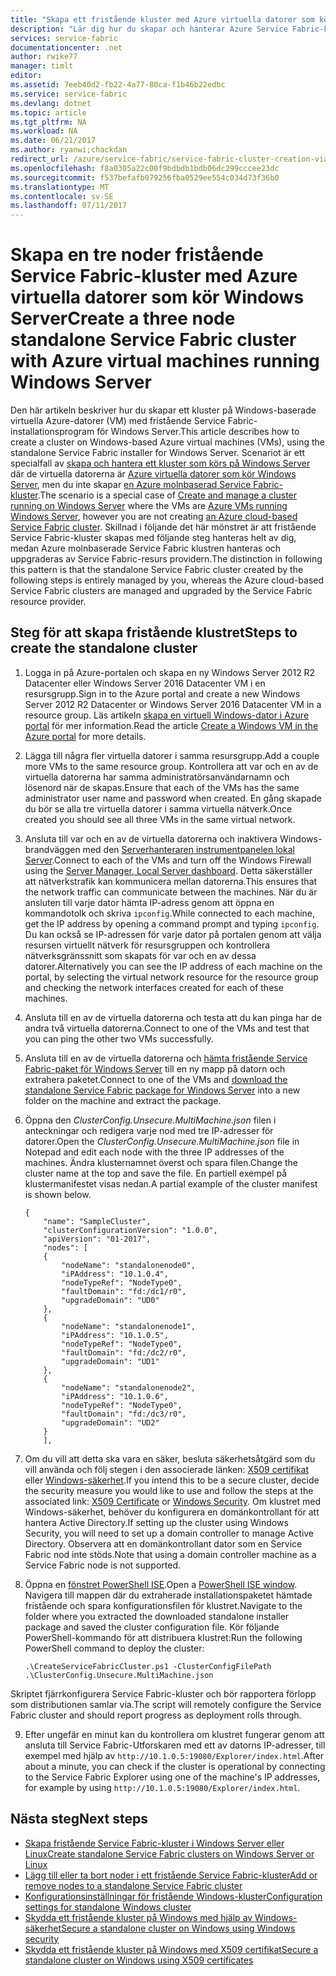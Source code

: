 ```yaml
---
title: "Skapa ett fristående kluster med Azure virtuella datorer som kör Windows | Microsoft Docs"
description: "Lär dig hur du skapar och hanterar Azure Service Fabric-kluster på Azure virtuella datorer som kör Windows Server."
services: service-fabric
documentationcenter: .net
author: rwike77
manager: timlt
editor: 
ms.assetid: 7eeb40d2-fb22-4a77-80ca-f1b46b22edbc
ms.service: service-fabric
ms.devlang: dotnet
ms.topic: article
ms.tgt_pltfrm: NA
ms.workload: NA
ms.date: 06/21/2017
ms.author: ryanwi;chackdan
redirect_url: /azure/service-fabric/service-fabric-cluster-creation-via-arm
ms.openlocfilehash: f8a0305a22c00f9bdbdb1bdb06dc299cccee23dc
ms.sourcegitcommit: f537befafb079256fba0529ee554c034d73f36b0
ms.translationtype: MT
ms.contentlocale: sv-SE
ms.lasthandoff: 07/11/2017
---
```

# <a name="create-a-three-node-standalone-service-fabric-cluster-with-azure-virtual-machines-running-windows-server"></a><span data-ttu-id="6a0d0-103">Skapa en tre noder fristående Service Fabric-kluster med Azure virtuella datorer som kör Windows Server</span><span class="sxs-lookup"><span data-stu-id="6a0d0-103">Create a three node standalone Service Fabric cluster with Azure virtual machines running Windows Server</span></span>
<span data-ttu-id="6a0d0-104">Den här artikeln beskriver hur du skapar ett kluster på Windows-baserade virtuella Azure-datorer (VM) med fristående Service Fabric-installationsprogram för Windows Server.</span><span class="sxs-lookup"><span data-stu-id="6a0d0-104">This article describes how to create a cluster on Windows-based Azure virtual machines (VMs), using the standalone Service Fabric installer for Windows Server.</span></span> <span data-ttu-id="6a0d0-105">Scenariot är ett specialfall av [skapa och hantera ett kluster som körs på Windows Server](service-fabric-cluster-creation-for-windows-server.md) där de virtuella datorerna är [Azure virtuella datorer som kör Windows Server](../virtual-machines/virtual-machines-windows-hero-tutorial.md?toc=%2fazure%2fvirtual-machines%2fwindows%2ftoc.json), men du inte skapar [en Azure molnbaserad Service Fabric-kluster](service-fabric-cluster-creation-via-portal.md).</span><span class="sxs-lookup"><span data-stu-id="6a0d0-105">The scenario is a special case of [Create and manage a cluster running on Windows Server](service-fabric-cluster-creation-for-windows-server.md) where the VMs are [Azure VMs running Windows Server](../virtual-machines/virtual-machines-windows-hero-tutorial.md?toc=%2fazure%2fvirtual-machines%2fwindows%2ftoc.json), however you are not creating [an Azure cloud-based Service Fabric cluster](service-fabric-cluster-creation-via-portal.md).</span></span> <span data-ttu-id="6a0d0-106">Skillnad i följande det här mönstret är att fristående Service Fabric-kluster skapas med följande steg hanteras helt av dig, medan Azure molnbaserade Service Fabric klustren hanteras och uppgraderas av Service Fabric-resurs providern.</span><span class="sxs-lookup"><span data-stu-id="6a0d0-106">The distinction in following this pattern is that the standalone Service Fabric cluster created by the following steps is entirely managed by you, whereas the Azure cloud-based Service Fabric clusters are managed and upgraded by the Service Fabric resource provider.</span></span>

## <a name="steps-to-create-the-standalone-cluster"></a><span data-ttu-id="6a0d0-107">Steg för att skapa fristående klustret</span><span class="sxs-lookup"><span data-stu-id="6a0d0-107">Steps to create the standalone cluster</span></span>
1. <span data-ttu-id="6a0d0-108">Logga in på Azure-portalen och skapa en ny Windows Server 2012 R2 Datacenter eller Windows Server 2016 Datacenter VM i en resursgrupp.</span><span class="sxs-lookup"><span data-stu-id="6a0d0-108">Sign in to the Azure portal and create a new Windows Server 2012 R2 Datacenter or Windows Server 2016 Datacenter VM in a resource group.</span></span> <span data-ttu-id="6a0d0-109">Läs artikeln [skapa en virtuell Windows-dator i Azure portal](../virtual-machines/virtual-machines-windows-hero-tutorial.md?toc=%2fazure%2fvirtual-machines%2fwindows%2ftoc.json) för mer information.</span><span class="sxs-lookup"><span data-stu-id="6a0d0-109">Read the article [Create a Windows VM in the Azure portal](../virtual-machines/virtual-machines-windows-hero-tutorial.md?toc=%2fazure%2fvirtual-machines%2fwindows%2ftoc.json) for more details.</span></span>
2. <span data-ttu-id="6a0d0-110">Lägga till några fler virtuella datorer i samma resursgrupp.</span><span class="sxs-lookup"><span data-stu-id="6a0d0-110">Add a couple more VMs to the same resource group.</span></span> <span data-ttu-id="6a0d0-111">Kontrollera att var och en av de virtuella datorerna har samma administratörsanvändarnamn och lösenord när de skapas.</span><span class="sxs-lookup"><span data-stu-id="6a0d0-111">Ensure that each of the VMs has the same administrator user name and password when created.</span></span> <span data-ttu-id="6a0d0-112">En gång skapade du bör se alla tre virtuella datorer i samma virtuella nätverk.</span><span class="sxs-lookup"><span data-stu-id="6a0d0-112">Once created you should see all three VMs in the same virtual network.</span></span>
3. <span data-ttu-id="6a0d0-113">Ansluta till var och en av de virtuella datorerna och inaktivera Windows-brandväggen med den [Serverhanteraren instrumentpanelen lokal Server](https://technet.microsoft.com/library/jj134147.aspx).</span><span class="sxs-lookup"><span data-stu-id="6a0d0-113">Connect to each of the VMs and turn off the Windows Firewall using the [Server Manager, Local Server dashboard](https://technet.microsoft.com/library/jj134147.aspx).</span></span> <span data-ttu-id="6a0d0-114">Detta säkerställer att nätverkstrafik kan kommunicera mellan datorerna.</span><span class="sxs-lookup"><span data-stu-id="6a0d0-114">This ensures that the network traffic can communicate between the machines.</span></span> <span data-ttu-id="6a0d0-115">När du är ansluten till varje dator hämta IP-adress genom att öppna en kommandotolk och skriva `ipconfig`.</span><span class="sxs-lookup"><span data-stu-id="6a0d0-115">While connected to each machine, get the IP address by opening a command prompt and typing `ipconfig`.</span></span> <span data-ttu-id="6a0d0-116">Du kan också se IP-adressen för varje dator på portalen genom att välja resursen virtuellt nätverk för resursgruppen och kontrollera nätverksgränssnitt som skapats för var och en av dessa datorer.</span><span class="sxs-lookup"><span data-stu-id="6a0d0-116">Alternatively you can see the IP address of each machine on the portal, by selecting the virtual network resource for the resource group and checking the network interfaces created for each of these machines.</span></span>
4. <span data-ttu-id="6a0d0-117">Ansluta till en av de virtuella datorerna och testa att du kan pinga har de andra två virtuella datorerna.</span><span class="sxs-lookup"><span data-stu-id="6a0d0-117">Connect to one of the VMs and test that you can ping the other two VMs successfully.</span></span>
5. <span data-ttu-id="6a0d0-118">Ansluta till en av de virtuella datorerna och [hämta fristående Service Fabric-paket för Windows Server](http://go.microsoft.com/fwlink/?LinkId=730690) till en ny mapp på datorn och extrahera paketet.</span><span class="sxs-lookup"><span data-stu-id="6a0d0-118">Connect to one of the VMs and [download the standalone Service Fabric package for Windows Server](http://go.microsoft.com/fwlink/?LinkId=730690) into a new folder on the machine and extract the package.</span></span>
6. <span data-ttu-id="6a0d0-119">Öppna den *ClusterConfig.Unsecure.MultiMachine.json* filen i anteckningar och redigera varje nod med tre IP-adresser för datorer.</span><span class="sxs-lookup"><span data-stu-id="6a0d0-119">Open the *ClusterConfig.Unsecure.MultiMachine.json* file in Notepad and edit each node with the three IP addresses of the machines.</span></span> <span data-ttu-id="6a0d0-120">Ändra klusternamnet överst och spara filen.</span><span class="sxs-lookup"><span data-stu-id="6a0d0-120">Change the cluster name at the top and save the file.</span></span>  <span data-ttu-id="6a0d0-121">En partiell exempel på klustermanifestet visas nedan.</span><span class="sxs-lookup"><span data-stu-id="6a0d0-121">A partial example of the cluster manifest is shown below.</span></span>
   
    ```
    {
        "name": "SampleCluster",
        "clusterConfigurationVersion": "1.0.0",
        "apiVersion": "01-2017",
        "nodes": [
        {
            "nodeName": "standalonenode0",
            "iPAddress": "10.1.0.4",
            "nodeTypeRef": "NodeType0",
            "faultDomain": "fd:/dc1/r0",
            "upgradeDomain": "UD0"
        },
        {
            "nodeName": "standalonenode1",
            "iPAddress": "10.1.0.5",
            "nodeTypeRef": "NodeType0",
            "faultDomain": "fd:/dc2/r0",
            "upgradeDomain": "UD1"
        },
        {
            "nodeName": "standalonenode2",
            "iPAddress": "10.1.0.6",
            "nodeTypeRef": "NodeType0",
            "faultDomain": "fd:/dc3/r0",
            "upgradeDomain": "UD2"
        }
        ],
    ```
7. <span data-ttu-id="6a0d0-122">Om du vill att detta ska vara en säker, besluta säkerhetsåtgärd som du vill använda och följ stegen i den associerade länken: [X509 certifikat](service-fabric-windows-cluster-x509-security.md) eller [Windows-säkerhet](service-fabric-windows-cluster-windows-security.md).</span><span class="sxs-lookup"><span data-stu-id="6a0d0-122">If you intend this to be a secure cluster, decide the security measure you would like to use and follow the steps at the associated link: [X509 Certificate](service-fabric-windows-cluster-x509-security.md) or [Windows Security](service-fabric-windows-cluster-windows-security.md).</span></span> <span data-ttu-id="6a0d0-123">Om klustret med Windows-säkerhet, behöver du konfigurera en domänkontrollant för att hantera Active Directory.</span><span class="sxs-lookup"><span data-stu-id="6a0d0-123">If setting up the cluster using Windows Security, you will need to set up a domain controller to manage Active Directory.</span></span> <span data-ttu-id="6a0d0-124">Observera att en domänkontrollant dator som en Service Fabric nod inte stöds.</span><span class="sxs-lookup"><span data-stu-id="6a0d0-124">Note that using a domain controller machine as a Service Fabric node is not supported.</span></span>
8. <span data-ttu-id="6a0d0-125">Öppna en [fönstret PowerShell ISE](https://msdn.microsoft.com/powershell/scripting/core-powershell/ise/introducing-the-windows-powershell-ise).</span><span class="sxs-lookup"><span data-stu-id="6a0d0-125">Open a [PowerShell ISE window](https://msdn.microsoft.com/powershell/scripting/core-powershell/ise/introducing-the-windows-powershell-ise).</span></span> <span data-ttu-id="6a0d0-126">Navigera till mappen där du extraherade installationspaketet hämtade fristående och spara konfigurationsfilen för klustret.</span><span class="sxs-lookup"><span data-stu-id="6a0d0-126">Navigate to the folder where you extracted the downloaded standalone installer package and saved the cluster configuration file.</span></span> <span data-ttu-id="6a0d0-127">Kör följande PowerShell-kommando för att distribuera klustret:</span><span class="sxs-lookup"><span data-stu-id="6a0d0-127">Run the following PowerShell command to deploy the cluster:</span></span>
   
    ```
    .\CreateServiceFabricCluster.ps1 -ClusterConfigFilePath .\ClusterConfig.Unsecure.MultiMachine.json
    ```

<span data-ttu-id="6a0d0-128">Skriptet fjärrkonfigurera Service Fabric-kluster och bör rapportera förlopp som distributionen samlar via.</span><span class="sxs-lookup"><span data-stu-id="6a0d0-128">The script will remotely configure the Service Fabric cluster and should report progress as deployment rolls through.</span></span>

9. <span data-ttu-id="6a0d0-129">Efter ungefär en minut kan du kontrollera om klustret fungerar genom att ansluta till Service Fabric-Utforskaren med ett av datorns IP-adresser, till exempel med hjälp av `http://10.1.0.5:19080/Explorer/index.html`.</span><span class="sxs-lookup"><span data-stu-id="6a0d0-129">After about a minute, you can check if the cluster is operational by connecting to the Service Fabric Explorer using one of the machine's IP addresses, for example by using `http://10.1.0.5:19080/Explorer/index.html`.</span></span> 

## <a name="next-steps"></a><span data-ttu-id="6a0d0-130">Nästa steg</span><span class="sxs-lookup"><span data-stu-id="6a0d0-130">Next steps</span></span>
* [<span data-ttu-id="6a0d0-131">Skapa fristående Service Fabric-kluster i Windows Server eller Linux</span><span class="sxs-lookup"><span data-stu-id="6a0d0-131">Create standalone Service Fabric clusters on Windows Server or Linux</span></span>](service-fabric-deploy-anywhere.md)
* [<span data-ttu-id="6a0d0-132">Lägg till eller ta bort noder i ett fristående Service Fabric-kluster</span><span class="sxs-lookup"><span data-stu-id="6a0d0-132">Add or remove nodes to a standalone Service Fabric cluster</span></span>](service-fabric-cluster-windows-server-add-remove-nodes.md)
* [<span data-ttu-id="6a0d0-133">Konfigurationsinställningar för fristående Windows-kluster</span><span class="sxs-lookup"><span data-stu-id="6a0d0-133">Configuration settings for standalone Windows cluster</span></span>](service-fabric-cluster-manifest.md)
* [<span data-ttu-id="6a0d0-134">Skydda ett fristående kluster på Windows med hjälp av Windows-säkerhet</span><span class="sxs-lookup"><span data-stu-id="6a0d0-134">Secure a standalone cluster on Windows using Windows security</span></span>](service-fabric-windows-cluster-windows-security.md)
* [<span data-ttu-id="6a0d0-135">Skydda ett fristående kluster på Windows med X509 certifikat</span><span class="sxs-lookup"><span data-stu-id="6a0d0-135">Secure a standalone cluster on Windows using X509 certificates</span></span>](service-fabric-windows-cluster-x509-security.md)

